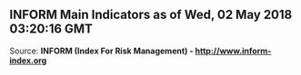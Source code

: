## INFORM Main Indicators as of Wed, 02 May 2018 03:20:16 GMT

Source: **INFORM (Index For Risk Management) - http://www.inform-index.org**
